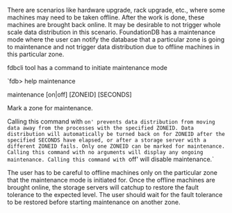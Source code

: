There are scenarios like hardware upgrade, rack upgrade, etc., where some machines may need to be taken offline. After the work is done, these machines are brought back online. It may be desirable to not trigger whole scale data distribution in this scenario. FoundationDB has a maintenance mode where the user can notify the database that a particular zone is going to maintenance and not trigger data distribution due to offline machines in this particular zone. 

fdbcli tool has a command to initiate maintenance mode

`fdb> help maintenance

maintenance [on|off] [ZONEID] [SECONDS]

Mark a zone for maintenance.

Calling this command with `on' prevents data distribution from moving data away
from the processes with the specified ZONEID. Data distribution will
automatically be turned back on for ZONEID after the specified SECONDS have
elapsed, or after a storage server with a different ZONEID fails. Only one
ZONEID can be marked for maintenance. Calling this command with no arguments
will display any ongoing maintenance. Calling this command with `off' will
disable maintenance.`

The user has to be careful to offline machines only on the particular zone that the maintenance mode is initiated for. Once the offline machines are brought online, the storage servers will catchup to restore the fault tolerance to the expected level. The user should wait for the fault tolerance to be restored before starting maintenance on another zone.